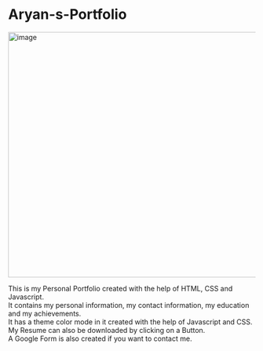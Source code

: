 # Aryan-s-Portfolio

<img width="900" height="500" alt="image" src="https://user-images.githubusercontent.com/78311368/206860097-21dedbcd-574e-4470-b1fb-42df1ccb456c.PNG">

This is my Personal Portfolio created with the help of HTML, CSS and Javascript.
<br>
It contains my personal information, my contact information, my education and my achievements.
<br>
It has a theme color mode in it created with the help of Javascript and CSS.
<br>
My Resume can also be downloaded by clicking on a Button.
<br>
A Google Form is also created if you want to contact me.
